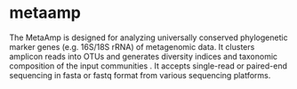 # metaamp
The MetaAmp is designed for analyzing universally conserved phylogenetic marker genes (e.g. 16S/18S rRNA) of metagenomic data. It clusters amplicon reads into OTUs and generates diversity indices and taxonomic composition of the input communities . It accepts single-read or paired-end sequencing in fasta or fastq format from various sequencing platforms.
